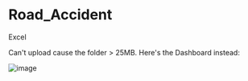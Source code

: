# Road_Accident
Excel

Can't upload cause the folder > 25MB. Here's the Dashboard instead:

![image](https://github.com/Phatolic/Road_Accident/assets/144981161/ae92d92a-e06e-469a-8792-86eef17eb2be)
